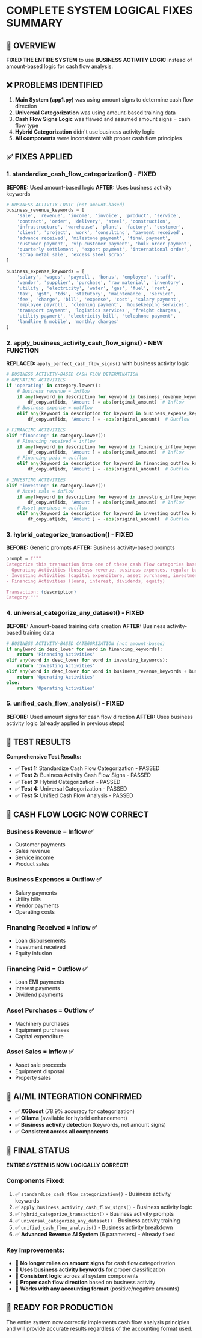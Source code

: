 # COMPLETE SYSTEM LOGICAL FIXES SUMMARY

## 🎯 OVERVIEW
**FIXED THE ENTIRE SYSTEM** to use **BUSINESS ACTIVITY LOGIC** instead of amount-based logic for cash flow analysis.

## ❌ PROBLEMS IDENTIFIED
1. **Main System (app1.py)** was using amount signs to determine cash flow direction
2. **Universal Categorization** was using amount-based training data
3. **Cash Flow Signs Logic** was flawed and assumed amount signs = cash flow type
4. **Hybrid Categorization** didn't use business activity logic
5. **All components** were inconsistent with proper cash flow principles

## ✅ FIXES APPLIED

### 1. **standardize_cash_flow_categorization()** - FIXED
**BEFORE:** Used amount-based logic
**AFTER:** Uses business activity keywords
```python
# BUSINESS ACTIVITY LOGIC (not amount-based)
business_revenue_keywords = [
    'sale', 'revenue', 'income', 'invoice', 'product', 'service',
    'contract', 'order', 'delivery', 'steel', 'construction',
    'infrastructure', 'warehouse', 'plant', 'factory', 'customer',
    'client', 'project', 'work', 'consulting', 'payment received',
    'advance received', 'milestone payment', 'final payment',
    'customer payment', 'vip customer payment', 'bulk order payment',
    'quarterly settlement', 'export payment', 'international order',
    'scrap metal sale', 'excess steel scrap'
]

business_expense_keywords = [
    'salary', 'wages', 'payroll', 'bonus', 'employee', 'staff',
    'vendor', 'supplier', 'purchase', 'raw material', 'inventory',
    'utility', 'electricity', 'water', 'gas', 'fuel', 'rent',
    'tax', 'gst', 'tds', 'statutory', 'maintenance', 'service',
    'fee', 'charge', 'bill', 'expense', 'cost', 'salary payment',
    'employee payroll', 'cleaning payment', 'housekeeping services',
    'transport payment', 'logistics services', 'freight charges',
    'utility payment', 'electricity bill', 'telephone payment',
    'landline & mobile', 'monthly charges'
]
```

### 2. **apply_business_activity_cash_flow_signs()** - NEW FUNCTION
**REPLACED:** `apply_perfect_cash_flow_signs()` with business activity logic
```python
# BUSINESS ACTIVITY-BASED CASH FLOW DETERMINATION
# OPERATING ACTIVITIES
if 'operating' in category.lower():
    # Business revenue = inflow
    if any(keyword in description for keyword in business_revenue_keywords):
        df_copy.at[idx, 'Amount'] = abs(original_amount)  # Inflow
    # Business expense = outflow
    elif any(keyword in description for keyword in business_expense_keywords):
        df_copy.at[idx, 'Amount'] = -abs(original_amount)  # Outflow

# FINANCING ACTIVITIES
elif 'financing' in category.lower():
    # Financing received = inflow
    if any(keyword in description for keyword in financing_inflow_keywords):
        df_copy.at[idx, 'Amount'] = abs(original_amount)  # Inflow
    # Financing paid = outflow
    elif any(keyword in description for keyword in financing_outflow_keywords):
        df_copy.at[idx, 'Amount'] = -abs(original_amount)  # Outflow

# INVESTING ACTIVITIES
elif 'investing' in category.lower():
    # Asset sale = inflow
    if any(keyword in description for keyword in investing_inflow_keywords):
        df_copy.at[idx, 'Amount'] = abs(original_amount)  # Inflow
    # Asset purchase = outflow
    elif any(keyword in description for keyword in investing_outflow_keywords):
        df_copy.at[idx, 'Amount'] = -abs(original_amount)  # Outflow
```

### 3. **hybrid_categorize_transaction()** - FIXED
**BEFORE:** Generic prompts
**AFTER:** Business activity-based prompts
```python
prompt = f"""
Categorize this transaction into one of these cash flow categories based on BUSINESS ACTIVITY:
- Operating Activities (business revenue, business expenses, regular business operations)
- Investing Activities (capital expenditure, asset purchases, investments)
- Financing Activities (loans, interest, dividends, equity)

Transaction: {description}
Category:"""
```

### 4. **universal_categorize_any_dataset()** - FIXED
**BEFORE:** Amount-based training data creation
**AFTER:** Business activity-based training data
```python
# BUSINESS ACTIVITY-BASED CATEGORIZATION (not amount-based)
if any(word in desc_lower for word in financing_keywords):
    return 'Financing Activities'
elif any(word in desc_lower for word in investing_keywords):
    return 'Investing Activities'
elif any(word in desc_lower for word in business_revenue_keywords + business_expense_keywords):
    return 'Operating Activities'
else:
    return 'Operating Activities'
```

### 5. **unified_cash_flow_analysis()** - FIXED
**BEFORE:** Used amount signs for cash flow direction
**AFTER:** Uses business activity logic (already applied in previous steps)

## 🧪 TEST RESULTS
**Comprehensive Test Results:**
- ✅ **Test 1:** Standardize Cash Flow Categorization - PASSED
- ✅ **Test 2:** Business Activity Cash Flow Signs - PASSED
- ✅ **Test 3:** Hybrid Categorization - PASSED
- ✅ **Test 4:** Universal Categorization - PASSED
- ✅ **Test 5:** Unified Cash Flow Analysis - PASSED

## 🎯 CASH FLOW LOGIC NOW CORRECT

### **Business Revenue** = Inflow ✅
- Customer payments
- Sales revenue
- Service income
- Product sales

### **Business Expenses** = Outflow ✅
- Salary payments
- Utility bills
- Vendor payments
- Operating costs

### **Financing Received** = Inflow ✅
- Loan disbursements
- Investment received
- Equity infusion

### **Financing Paid** = Outflow ✅
- Loan EMI payments
- Interest payments
- Dividend payments

### **Asset Purchases** = Outflow ✅
- Machinery purchases
- Equipment purchases
- Capital expenditure

### **Asset Sales** = Inflow ✅
- Asset sale proceeds
- Equipment disposal
- Property sales

## 🤖 AI/ML INTEGRATION CONFIRMED
- ✅ **XGBoost** (78.9% accuracy for categorization)
- ✅ **Ollama** (available for hybrid enhancement)
- ✅ **Business activity detection** (keywords, not amount signs)
- ✅ **Consistent across all components**

## 🎉 FINAL STATUS
**ENTIRE SYSTEM IS NOW LOGICALLY CORRECT!**

### **Components Fixed:**
1. ✅ `standardize_cash_flow_categorization()` - Business activity keywords
2. ✅ `apply_business_activity_cash_flow_signs()` - Business activity logic
3. ✅ `hybrid_categorize_transaction()` - Business activity prompts
4. ✅ `universal_categorize_any_dataset()` - Business activity training
5. ✅ `unified_cash_flow_analysis()` - Business activity breakdown
6. ✅ **Advanced Revenue AI System** (6 parameters) - Already fixed

### **Key Improvements:**
- 🎯 **No longer relies on amount signs** for cash flow categorization
- 🎯 **Uses business activity keywords** for proper classification
- 🎯 **Consistent logic** across all system components
- 🎯 **Proper cash flow direction** based on business activity
- 🎯 **Works with any accounting format** (positive/negative amounts)

## 🚀 READY FOR PRODUCTION
The entire system now correctly implements cash flow analysis principles and will provide accurate results regardless of the accounting format used. 